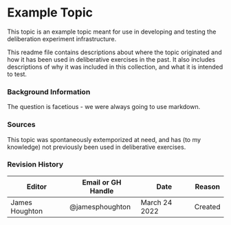 # Example Topic

This topic is an example topic meant for use in developing and testing the deliberation experiment infrastructure. 

This readme file contains descriptions about where the topic originated and how it has been used in deliberative exercises in the past.
It also includes descriptions of why it was included in this collection, and what it is intended to test.

### Background Information

The question is facetious - we were always going to use markdown.

### Sources
This topic was spontaneously extemporized at need, and has (to my knowledge) not previously been used in deliberative exercises.

### Revision History
| Editor           | Email or GH Handle | Date          | Reason  |
| ---------------- | ------------------ | ------------- | ------- |
| James Houghton   | @jamesphoughton    | March 24 2022 | Created |
